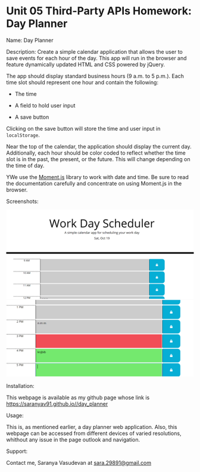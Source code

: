 # Unit 05 Third-Party APIs Homework: Day Planner

Name:
Day Planner

Description:
Create a simple calendar application that allows the user to save events for each hour of the day. This app will run in the browser and feature dynamically updated HTML and CSS powered by jQuery.

The app should display standard business hours (9 a.m. to 5 p.m.). Each time slot should represent one hour and contain the following:

* The time

* A field to hold user input

* A save button

Clicking on the save button will store the time and user input in `localStorage`.

Near the top of the calendar, the application should display the current day. Additionally, each hour should be color coded to reflect whether the time slot is in the past, the present, or the future. This will change depending on the time of day.

YWe use the [Moment.js](https://momentjs.com/) library to work with date and time. Be sure to read the documentation carefully and concentrate on using Moment.js in the browser.

 Screenshots:

 ![day planner1](./Assets/snap1.PNG)
 ![day planner2](./Assets/snap2.PNG)

Installation:

This webpage is available as my github page whose link is https://saranyav91.github.io//day_planner

Usage:

This is, as mentioned earlier, a day planner web application. Also, this webpage can be accessed from different devices of varied resolutions, whithout any issue in the page outlook and navigation.

Support:

Contact me, Saranya Vasudevan at sara.29891@gmail.com

